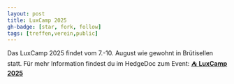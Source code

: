 ```yaml
---
layout: post
title: LuxCamp 2025
gh-badge: [star, fork, follow]
tags: [treffen,verein,public]
---
```


Das LuxCamp 2025 findet vom 7.-10. August wie gewohnt in Brütisellen statt. Für mehr Information findest du im HedgeDoc zum Event: [⛺ **LuxCamp 2025**](https://md.coredump.ch/FwmYUsYlR0afddohFLaKcA)
